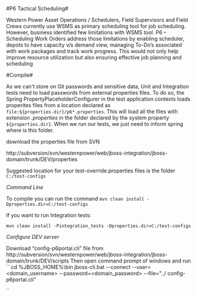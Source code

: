 #P6 Tactical Scheduling#

Western Power Asset Operations / Schedulers, Field Supervisors and Field Crews currently use WSMS as primary scheduling tool for job scheduling. However, business identified few limitations with WSMS tool. P6 – Scheduling Work Orders address those limitations by enabling scheduler, depots to have capacity v/s demand view, managing To-Do’s associated with work packages and track work progress. This would not only help improve resource utilization but also ensuring effective job planning and scheduling

#Compile#

As we can't store on Git passwords and sensitive data, Unit and Integration tests need to load passwords from external properties files. To do so, the Spring PropertyPlaceholderConfigurer in the test application contexts loads properites files from a location declared as `file:${properties.dir}/p6*.properties`. This will load all the files with extension *.properties* in the folder declared by the system property `${properties.dir}`. When we run our tests, we just need to inform spring where is this folder.


download the properties file from SVN

http://subversion/svn/westernpower/web/jboss-integration/jboss-domain/trunk/DEV/properties

Suggested location for  your test-override.properties files is the folder `C:/test-configs`

*Command Line*
      
To compile you can run the command 
``
mvn clean install -Dproperties.dir=C:/test-configs
``

If you want to run Integration tests:

``
mvn clean install -Pintegration_tests -Dproperties.dir=C:/test-configs
``

*Configure DEV server*

Download “config-p6portal.cli” file from 
http://subversion/svn/westernpower/web/jboss-integration/jboss-domain/trunk/DEV/scripts
Then open command prompt of windows and run
``
cd %JBOSS_HOME%\bin
jboss-cli.bat --connect --user=<domain_username> --password=<domain_password> --file="../ config-p6portal.cli"

``